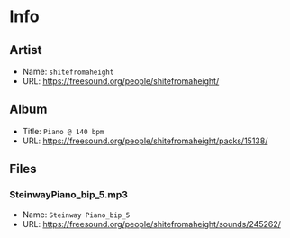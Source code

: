 # Info

## Artist

- Name: `shitefromaheight`
- URL: https://freesound.org/people/shitefromaheight/

## Album

- Title: `Piano @ 140 bpm`
- URL: https://freesound.org/people/shitefromaheight/packs/15138/

## Files

### SteinwayPiano_bip_5.mp3

- Name: `Steinway Piano_bip_5`
- URL: https://freesound.org/people/shitefromaheight/sounds/245262/

